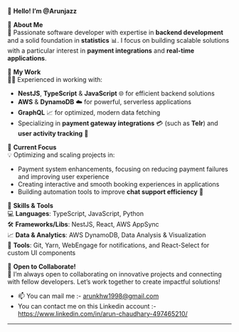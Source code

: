 👋 **Hello! I’m @Arunjazz**

🔹 **About Me**  
🚀 Passionate software developer with expertise in **backend development** and a solid foundation in **statistics** 📊. I focus on building scalable solutions with a particular interest in **payment integrations** and **real-time applications**.

🔹 **My Work**  
🧑‍💻 Experienced in working with:
- **NestJS**, **TypeScript** & **JavaScript** 🌐 for efficient backend solutions
- **AWS** & **DynamoDB** ☁️ for powerful, serverless applications
- **GraphQL** 📈 for optimized, modern data fetching  
- Specializing in **payment gateway integrations** 💳 (such as **Telr**) and **user activity tracking** 👥  

🔹 **Current Focus**  
💡 Optimizing and scaling projects in:
- Payment system enhancements, focusing on reducing payment failures and improving user experience
- Creating interactive and smooth booking experiences in applications
- Building automation tools to improve **chat support efficiency** 🤖

🔹 **Skills & Tools**  
💻 **Languages**: TypeScript, JavaScript, Python  
🛠️ **Frameworks/Libs**: NestJS, React, AWS AppSync  
📈 **Data & Analytics**: AWS DynamoDB, Data Analysis & Visualization  
🔧 **Tools**: Git, Yarn, WebEngage for notifications, and React-Select for custom UI components

🔹 **Open to Collaborate!**  
🤝 I’m always open to collaborating on innovative projects and connecting with fellow developers. Let’s work together to create impactful solutions!  


- 📫 You can mail me  :- arunkhw1998@gmail.com
-   You can contact me on this Linkedin account :- https://www.linkedin.com/in/arun-chaudhary-497465210/
---

<!---
Arunjazz/Arunjazz is a ✨ special ✨ repository because its `README.md` (this file) appears on your GitHub profile.
You can click the Preview link to take a look at your changes.
--->
